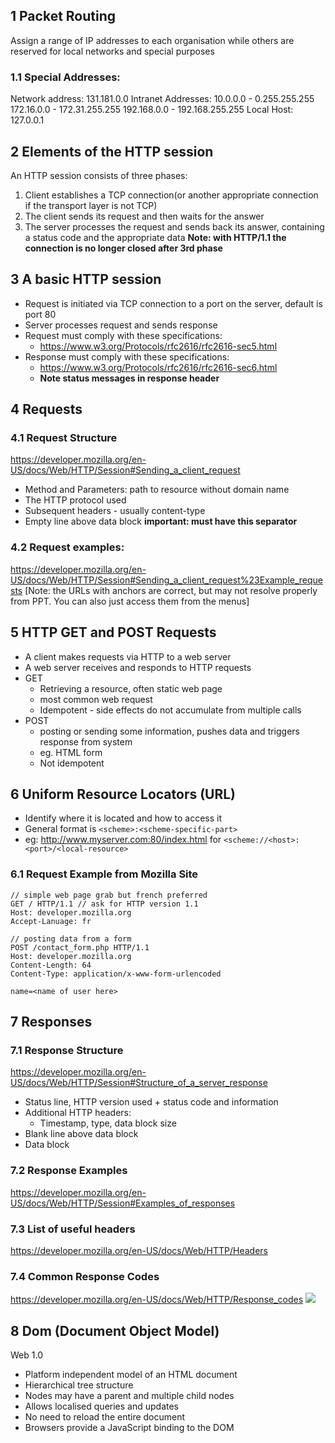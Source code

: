  
## 1 Packet Routing
Assign a range of IP addresses to each organisation while others are reserved for local networks and special purposes

### 1.1 Special Addresses: 
Network address: 131.181.0.0
Intranet Addresses:
	10.0.0.0 - 0.255.255.255
	172.16.0.0 - 172.31.255.255
	192.168.0.0 - 192.168.255.255
Local Host: 127.0.0.1

## 2 Elements of the HTTP session
An HTTP session consists of three phases:
1. Client establishes a TCP connection(or another appropriate connection if the transport layer is not TCP)
2. The client sends its request and then waits for the answer
3. The server processes the request and sends back its answer, containing a status code and the appropriate data
**Note: with HTTP/1.1 the connection is no longer closed after 3rd phase**

## 3 A basic HTTP session
- Request is initiated via TCP connection to a port on the server, default is port 80
- Server processes request and sends response
- Request must comply with these specifications:
	- https://www.w3.org/Protocols/rfc2616/rfc2616-sec5.html
- Response must comply with these specifications:
	- https://www.w3.org/Protocols/rfc2616/rfc2616-sec6.html
	- **Note status messages in response header**

## 4 Requests
### 4.1 Request Structure
https://developer.mozilla.org/en-US/docs/Web/HTTP/Session#Sending_a_client_request
- Method and Parameters: path to resource without domain name
- The HTTP protocol used
- Subsequent headers - usually content-type
- Empty line above data block **important: must have this separator**
### 4.2 Request examples:
https://developer.mozilla.org/en-US/docs/Web/HTTP/Session#Sending_a_client_request%23Example_requests
[Note: the URLs with anchors are correct, but may not resolve properly from PPT. You can also just access them from the menus]

## 5 HTTP GET and POST Requests
- A client makes requests via HTTP to a web server
- A web server receives and responds to HTTP requests
- GET
	- Retrieving a resource, often static web page
	- most common web request
	- Idempotent - side effects do not accumulate from multiple calls
- POST
	- posting or sending some information, pushes data and triggers response from system
	- eg. HTML form
	- Not idempotent
## 6 Uniform Resource Locators (URL)
- Identify where it is located and how to access it
- General format is `<scheme>:<scheme-specific-part>`
- eg: http://www.myserver.com:80/index.html for `<scheme://<host>:<port>/<local-resource>`

### 6.1 Request Example from Mozilla Site
```
// simple web page grab but french preferred
GET / HTTP/1.1 // ask for HTTP version 1.1
Host: developer.mozilla.org
Accept-Lanuage: fr
```

```
// posting data from a form
POST /contact_form.php HTTP/1.1
Host: developer.mozilla.org
Content-Length: 64
Content-Type: application/x-www-form-urlencoded

name=<name of user here>
```


## 7 Responses
### 7.1 Response Structure
https://developer.mozilla.org/en-US/docs/Web/HTTP/Session#Structure_of_a_server_response
- Status line, HTTP version used + status code and information
- Additional HTTP headers:
	- Timestamp, type, data block size 
- Blank line above data block
- Data block
### 7.2 Response Examples
https://developer.mozilla.org/en-US/docs/Web/HTTP/Session#Examples_of_responses

### 7.3 List of useful headers
https://developer.mozilla.org/en-US/docs/Web/HTTP/Headers

### 7.4 Common Response Codes
https://developer.mozilla.org/en-US/docs/Web/HTTP/Response_codes
![](Pasted%20image%2020240313004255.png)

## 8 Dom (Document Object Model)
Web 1.0
- Platform independent model of an HTML document
- Hierarchical tree structure
- Nodes may have a parent and multiple child nodes
- Allows localised queries and updates
- No need to reload the entire document 
- Browsers provide a JavaScript binding to the DOM

